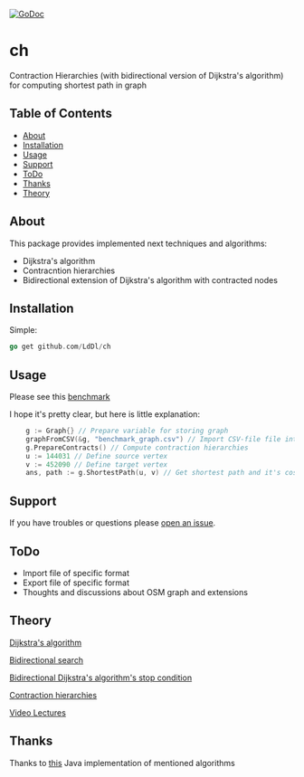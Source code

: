 [![GoDoc](https://godoc.org/github.com/golang/gddo?status.svg)](https://godoc.org/github.com/LdDl/ch)

# ch
Contraction Hierarchies (with bidirectional version of Dijkstra's algorithm) for computing shortest path in graph

## Table of Contents

- [About](#about)
- [Installation](#usage)
- [Usage](#usage)
- [Support](#support)
- [ToDo](#todo)
- [Thanks](#thanks)
- [Theory](#thanks)

## About
This package provides implemented next techniques and algorithms:
* Dijkstra's algorithm
* Contracntion hierarchies
* Bidirectional extension of Dijkstra's algorithm with contracted nodes

## Installation

Simple:
```go
go get github.com/LdDl/ch
```

## Usage

Please see this [benchmark](github.com/LdDl/ch/blob/master/bidirectional_ch_test.go#L13)

I hope it's pretty clear, but here is little explanation:
```go
    g := Graph{} // Prepare variable for storing graph
    graphFromCSV(&g, "benchmark_graph.csv") // Import CSV-file file into programm
    g.PrepareContracts() // Compute contraction hierarchies
    u := 144031 // Define source vertex
    v := 452090 // Define target vertex
    ans, path := g.ShortestPath(u, v) // Get shortest path and it's cost between source and target vertex
```

## Support

If you have troubles or questions please [open an issue](https://github.com/LdDl/ch/issues/new).

## ToDo

* Import file of specific format
* Export file of specific format
* Thoughts and discussions about OSM graph and extensions

## Theory
[Dijkstra's algorithm](https://en.wikipedia.org/wiki/Dijkstra%27s_algorithm)

[Bidirectional search](https://en.wikipedia.org/wiki/Bidirectional_search)

[Bidirectional Dijkstra's algorithm's stop condition](http://www.cs.princeton.edu/courses/archive/spr06/cos423/Handouts/EPP%20shortest%20path%20algorithms.pdf)

[Contraction hierarchies](https://en.wikipedia.org/wiki/Contraction_hierarchies)

[Video Lectures](https://ad-wiki.informatik.uni-freiburg.de/teaching/EfficientRoutePlanningSS2012)


## Thanks
Thanks to [this](https://github.com/navjindervirdee/Advanced-Shortest-Paths-Algorithms) Java implementation of mentioned algorithms